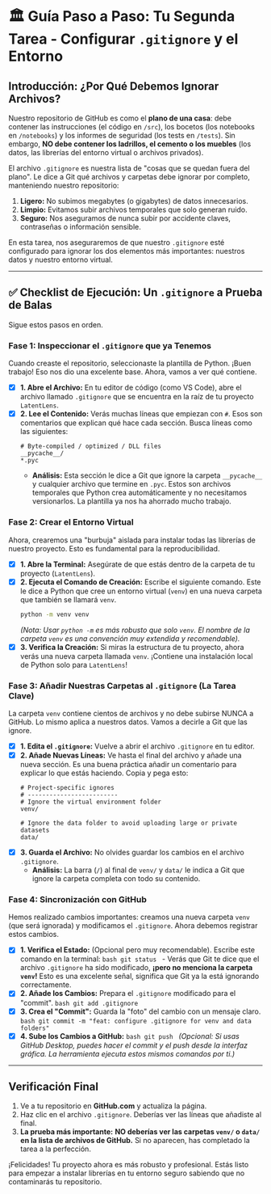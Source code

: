 # 🏛️ Guía Paso a Paso: Tu Segunda Tarea - Configurar `.gitignore` y el Entorno

## Introducción: ¿Por Qué Debemos Ignorar Archivos?

Nuestro repositorio de GitHub es como el **plano de una casa**: debe contener las instrucciones (el código en `/src`), los bocetos (los notebooks en `/notebooks`) y los informes de seguridad (los tests en `/tests`). Sin embargo, **NO debe contener los ladrillos, el cemento o los muebles** (los datos, las librerías del entorno virtual o archivos privados).

El archivo `.gitignore` es nuestra lista de "cosas que se quedan fuera del plano". Le dice a Git qué archivos y carpetas debe ignorar por completo, manteniendo nuestro repositorio:

1.  **Ligero:** No subimos megabytes (o gigabytes) de datos innecesarios.
2.  **Limpio:** Evitamos subir archivos temporales que solo generan ruido.
3.  **Seguro:** Nos aseguramos de nunca subir por accidente claves, contraseñas o información sensible.

En esta tarea, nos aseguraremos de que nuestro `.gitignore` esté configurado para ignorar los dos elementos más importantes: nuestros datos y nuestro entorno virtual.

---

## ✅ Checklist de Ejecución: Un `.gitignore` a Prueba de Balas

Sigue estos pasos en orden.

### **Fase 1: Inspeccionar el `.gitignore` que ya Tenemos**

Cuando creaste el repositorio, seleccionaste la plantilla de Python. ¡Buen trabajo! Eso nos dio una excelente base. Ahora, vamos a ver qué contiene.

*   [x] **1. Abre el Archivo:** En tu editor de código (como VS Code), abre el archivo llamado `.gitignore` que se encuentra en la raíz de tu proyecto `LatentLens`.
*   [x] **2. Lee el Contenido:** Verás muchas líneas que empiezan con `#`. Esos son comentarios que explican qué hace cada sección. Busca líneas como las siguientes:
    ```gitignore
    # Byte-compiled / optimized / DLL files
    __pycache__/
    *.pyc
    ```
    - **Análisis:** Esta sección le dice a Git que ignore la carpeta `__pycache__` y cualquier archivo que termine en `.pyc`. Estos son archivos temporales que Python crea automáticamente y no necesitamos versionarlos. La plantilla ya nos ha ahorrado mucho trabajo.

### **Fase 2: Crear el Entorno Virtual**

Ahora, crearemos una "burbuja" aislada para instalar todas las librerías de nuestro proyecto. Esto es fundamental para la reproducibilidad.

*   [x] **1. Abre la Terminal:** Asegúrate de que estás dentro de la carpeta de tu proyecto (`LatentLens`).
*   [x] **2. Ejecuta el Comando de Creación:** Escribe el siguiente comando. Este le dice a Python que cree un entorno virtual (`venv`) en una nueva carpeta que también se llamará `venv`.
    ```bash
    python -m venv venv
    ```
    *(Nota: Usar `python -m` es más robusto que solo `venv`. El nombre de la carpeta `venv` es una convención muy extendida y recomendable).*
*   [x] **3. Verifica la Creación:** Si miras la estructura de tu proyecto, ahora verás una nueva carpeta llamada `venv`. ¡Contiene una instalación local de Python solo para `LatentLens`!

### **Fase 3: Añadir Nuestras Carpetas al `.gitignore` (La Tarea Clave)**

La carpeta `venv` contiene cientos de archivos y no debe subirse NUNCA a GitHub. Lo mismo aplica a nuestros datos. Vamos a decirle a Git que las ignore.

*   [x] **1. Edita el `.gitignore`:** Vuelve a abrir el archivo `.gitignore` en tu editor.
*   [x] **2. Añade Nuevas Líneas:** Ve hasta el final del archivo y añade una nueva sección. Es una buena práctica añadir un comentario para explicar lo que estás haciendo. Copia y pega esto:
    ```gitignore
    # Project-specific ignores
    # -------------------------
    # Ignore the virtual environment folder
    venv/
    
    # Ignore the data folder to avoid uploading large or private datasets
    data/
    ```
*   [x] **3. Guarda el Archivo:** No olvides guardar los cambios en el archivo `.gitignore`.
    - **Análisis:** La barra (`/`) al final de `venv/` y `data/` le indica a Git que ignore la carpeta completa con todo su contenido.

### **Fase 4: Sincronización con GitHub**

Hemos realizado cambios importantes: creamos una nueva carpeta `venv` (que será ignorada) y modificamos el `.gitignore`. Ahora debemos registrar estos cambios.

*   [x] **1. Verifica el Estado:** (Opcional pero muy recomendable). Escribe este comando en la terminal:
      ```bash
      git status
      ```
      - Verás que Git te dice que el archivo `.gitignore` ha sido modificado, **¡pero no menciona la carpeta `venv`!** Esto es una excelente señal, significa que Git ya la está ignorando correctamente.
*   [x] **2. Añade los Cambios:** Prepara el `.gitignore` modificado para el "commit".
      ```bash
      git add .gitignore
      ```
*   [x] **3. Crea el "Commit":** Guarda la "foto" del cambio con un mensaje claro.
      ```bash
      git commit -m "feat: configure .gitignore for venv and data folders"
      ```
*   [x] **4. Sube los Cambios a GitHub:**
      ```bash
      git push
      ```
    *(Opcional: Si usas GitHub Desktop, puedes hacer el commit y el push desde la interfaz gráfica. La herramienta ejecuta estos mismos comandos por ti.)*

---

## Verificación Final

1.  Ve a tu repositorio en **GitHub.com** y actualiza la página.
2.  Haz clic en el archivo `.gitignore`. Deberías ver las líneas que añadiste al final.
3.  **La prueba más importante:** **NO deberías ver las carpetas `venv/` o `data/` en la lista de archivos de GitHub.** Si no aparecen, has completado la tarea a la perfección.

¡Felicidades! Tu proyecto ahora es más robusto y profesional. Estás listo para empezar a instalar librerías en tu entorno seguro sabiendo que no contaminarás tu repositorio.